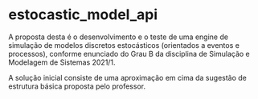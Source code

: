 # estocastic_model_api
A proposta desta é o desenvolvimento e o teste de uma engine de simulação de modelos discretos estocásticos (orientados a eventos e processos), conforme enunciado do Grau B da disciplina de Simulação e Modelagem de Sistemas 2021/1.

A solução inicial consiste de uma aproximação em cima da sugestão de estrutura básica proposta pelo professor.
